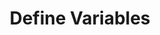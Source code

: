 ---
layout: default
title: Define Variables
nav_order: 1
parent: Variables and Constants
has_children: false
permalink: /variables-and-constants/define-variables
---